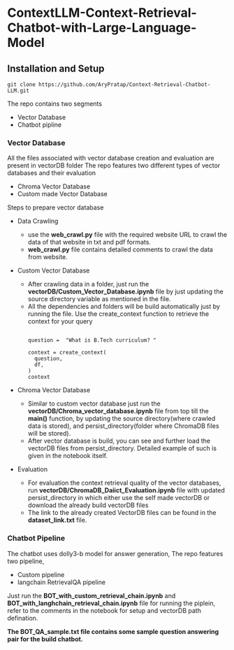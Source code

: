 # ContextLLM-Context-Retrieval-Chatbot-with-Large-Language-Model

## Installation and Setup
```
git clone https://github.com/AryPratap/Context-Retrieval-Chatbot-LLM.git
```
The repo contains two segments 
- Vector Database
- Chatbot pipline

### Vector Database
All the files associated with vector database creation and evaluation are present in vectorDB folder 
The repo features two different types of vector databases and their evaluation 
- Chroma Vector Database
- Custom made Vector Database

Steps to prepare vector database 
- Data Crawling 
  - use the <b>web_crawl.py</b> file with the required website URL to crawl the data of that website in txt and pdf formats.
  - <b>web_crawl.py</b> file contains detailed comments to crawl the data from website.
- Custom Vector Database
  - After crawling data in a folder, just run the <b>vectorDB/Custom_Vector_Database.ipynb</b> file by just updating the source directory variable as mentioned in the file.
  - All the dependencies and folders will be build automatically just by running the file. Use the create_context function to retrieve the context for your query
    ```
    
    question =  "What is B.Tech curriculum? "
    
    context = create_context(
      question,
      df,
    )
    context
    ```
- Chroma Vector Database
   - Similar to custom vector database just run the <b>vectorDB/Chroma_vector_database.ipynb</b> file from top till the <b>main()</b> function, by updating the source directory(where crawled data is stored), and persist_directory(folder where ChromaDB files will be stored).
   - After vector database is build, you can see and further load the vectorDB files from persist_directory. Detailed example of such is given in the notebook itself.

- Evaluation
  - For evaluation the context retrieval quality of the vector databases, run <b>vectorDB/ChromaDB_Daiict_Evaluation.ipynb</b> file with updated persist_directory in which either use the self made vectorDB or download the already build vectorDB files
  - The link to the already created VectorDB files can be found in the <b>dataset_link.txt</b> file.

### Chatbot Pipeline
The chatbot uses dolly3-b model for answer generation, 
The repo features two pipeline, 
- Custom pipeline
- langchain RetrievalQA pipeline

Just run the <b>BOT_with_custom_retrieval_chain.ipynb</b> and <b>BOT_with_langhchain_retrieval_chain.ipynb</b> file for running the piplein, refer to the comments in the notebook for setup and vectorDB path defination. 

<b> The BOT_QA_sample.txt file contains some sample question answering pair for the build chatbot. </b> 


